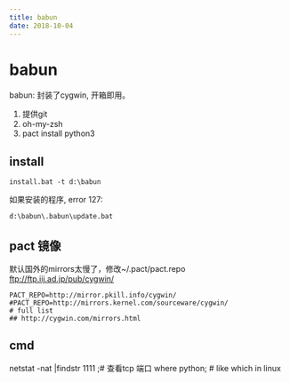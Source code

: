 ```yaml
---
title: babun
date: 2018-10-04
---
```

# babun
babun: 封装了cygwin, 开箱即用。
1. 提供git
2. oh-my-zsh
3. pact install python3

## install 
    install.bat -t d:\babun

如果安装的程序, error 127:

    d:\babun\.babun\update.bat

## pact 镜像
默认国外的mirrors太慢了，修改~/.pact/pact.repo
ftp://ftp.iij.ad.jp/pub/cygwin/

    PACT_REPO=http://mirror.pkill.info/cygwin/
    #PACT_REPO=http://mirrors.kernel.com/sourceware/cygwin/
    # full list
    ## http://cygwin.com/mirrors.html

## cmd
netstat -nat |findstr 1111 ;# 查看tcp 端口
where python; # like which in linux